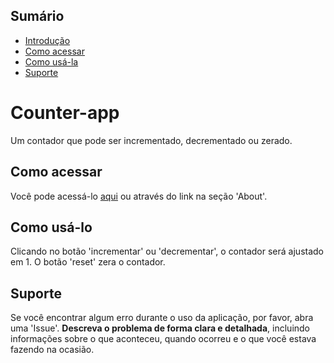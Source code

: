 ## Sumário

- [Introdução](#introdução)
- [Como acessar](#como-acessar)
- [Como usá-la](#como-usá-la)
- [Suporte](#suporte)

**<h1 id="introdução">Counter-app</h1>**

Um contador que pode ser incrementado, decrementado ou zerado.

<h2 id="como-acessar">Como acessar</h2>

Você pode acessá-lo [aqui](https://counter-app-gal.netlify.app/) ou através do link na seção 'About'.


<h2 id="como-usá-la">Como usá-lo</h2>

Clicando no botão 'incrementar' ou 'decrementar', o contador será ajustado em 1. O botão 'reset' zera o contador.

<h2 id="suporte">Suporte</h2>

Se você encontrar algum erro durante o uso da aplicação, por favor, abra uma 'Issue'. **Descreva o problema de forma clara e detalhada**, incluindo informações sobre o que aconteceu, quando ocorreu e o que você estava fazendo na ocasião.
